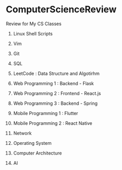 # ComputerScienceReview

Review for My CS Classes

1. Linux Shell Scripts

2. Vim

3. Git

4. SQL

5. LeetCode : Data Structure and Algotirhm

6. Web Programming 1 : Backend - Flask

7. Web Programming 2 : Frontend - React.js

8. Web Programming 3 : Backend - Spring

9. Mobile Programming 1 : Flutter

10. Mobile Programming 2 : React Native

11. Network

12. Operating System

13. Computer Architecture

14. AI

